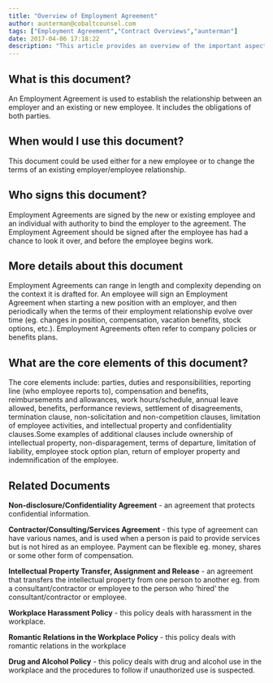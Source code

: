 ```yaml
---
title: "Overview of Employment Agreement"
author: aunterman@cobaltcounsel.com
tags: ["Employment Agreement","Contract Overviews","aunterman"]
date: 2017-04-06 17:18:22
description: "This article provides an overview of the important aspects of an Emnployment Agreement."
---
```


## What is this document?

An Employment Agreement is used to establish the relationship between an employer and an existing or new employee. It includes the obligations of both parties.   

## When would I use this document?

This document could be used either for a new employee or to change the terms of an existing employer/employee relationship.  

## Who signs this document?

Employment Agreements are signed by the new or existing employee and an individual with authority to bind the employer to the agreement. The Employment Agreement should be signed after the employee has had a chance to look it over, and before the employee begins work.

## More details about this document

Employment Agreements can range in length and complexity depending on the context it is drafted for. An employee will sign an Employment Agreement when starting a new position with an employer, and then periodically when the terms of their employment relationship evolve over time (eg. changes in position, compensation, vacation benefits, stock options, etc.). Employment Agreements often refer to company policies or benefits plans.

## What are the core elements of this document?

The core elements include: parties, duties and responsibilities, reporting line (who employee reports to), compensation and benefits, reimbursements and allowances, work hours/schedule, annual leave allowed, benefits, performance reviews, settlement of disagreements, termination clause, non-solicitation and non-competition clauses, limitation of employee activities, and intellectual property and confidentiality clauses.Some examples of additional clauses include ownership of intellectual property, non-disparagement, terms of departure, limitation of liability, employee stock option plan, return of employer property and indemnification of the employee.

## Related Documents

**Non-disclosure/Confidentiality Agreement** - an agreement that protects confidential information.

**Contractor/Consulting/Services Agreement** - this type of agreement can have various names, and is used when a person is paid to provide services but is not hired as an employee. Payment can be flexible eg. money, shares or some other form of compensation.

**Intellectual Property Transfer, Assignment and Release** - an agreement that transfers the intellectual property from one person to another eg. from a consultant/contractor or employee to the person who ‘hired’ the consultant/contractor or employee.

**Workplace Harassment Policy** - this policy deals with harassment in the workplace.

**Romantic Relations in the Workplace Policy** - this policy deals with romantic relations in the workplace

**Drug and Alcohol Policy** - this policy deals with drug and alcohol use in the workplace and the procedures to follow if unauthorized use is suspected.
